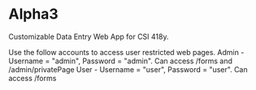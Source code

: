 # Alpha3

Customizable Data Entry Web App for CSI 418y.

Use the follow accounts to access user restricted web pages.
Admin - Username = "admin", Password = "admin". Can access /forms and /admin/privatePage
User - Username = "user", Password = "user". Can access /forms
